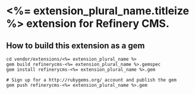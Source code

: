 # <%= extension_plural_name.titleize %> extension for Refinery CMS.

## How to build this extension as a gem

    cd vendor/extensions/<%= extension_plural_name %>
    gem build refinerycms-<%= extension_plural_name %>.gemspec
    gem install refinerycms-<%= extension_plural_name %>.gem

    # Sign up for a http://rubygems.org/ account and publish the gem
    gem push refinerycms-<%= extension_plural_name %>.gem